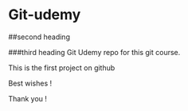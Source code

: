 # Git-udemy

##second heading

###third heading
Git Udemy repo for this git course.

This is the first project on github

Best wishes !

Thank you !
